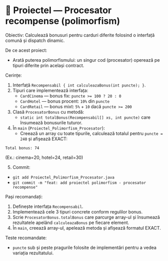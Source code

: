 # 🧱 Proiectel — Procesator recompense (polimorfism)

Obiectiv: Calculează bonusuri pentru carduri diferite folosind o interfață comună și dispatch dinamic.

De ce acest proiect:

- Arată puterea polimorfismului: un singur cod (procesator) operează pe tipuri diferite prin același contract.

Cerințe:

1. Interfață `Recompensabil { int calculeazaBonus(int puncte); }`.
2. Tipuri care implementează interfața:
   - `CardCinema` — bonus fix: `puncte >= 100 ? 20 : 0`
   - `CardHotel` — bonus procent: `10%` din `puncte`
   - `CardRetail` — bonus mixt: `5%` + `10` dacă `puncte >= 200`
3. Clasă `ProcesatorBonus` cu metodă:
   - `static int totalBonus(Recompensabil[] xs, int puncte)` care însumează bonusurile tuturor.
4. În `main` (`Proiectel_Polimorfism_Procesator`):
   - Creează un array cu toate tipurile, calculează totalul pentru `puncte = 240` și afișează EXACT:

```
Total bonus: 74
```

(Ex.: cinema=20, hotel=24, retail=30)

5. Commit:

- `git add Proiectel_Polimorfism_Procesator.java`
- `git commit -m "feat: add proiectel polimorfism - procesator recompense"`

Pași recomandați:

1. Definește interfața `Recompensabil`.
2. Implementează cele 3 tipuri concrete conform regulilor bonus.
3. Scrie `ProcesatorBonus.totalBonus` care parcurge array-ul și însumează rezultatele apelând `calculeazaBonus` pe fiecare element.
4. În `main`, creează array-ul, apelează metoda și afișează formatul EXACT.

Teste recomandate:

- `puncte` sub și peste pragurile folosite de implementări pentru a vedea variația rezultatului.
